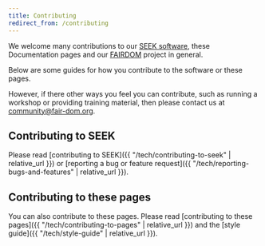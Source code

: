 ```yaml
---
title: Contributing
redirect_from: /contributing
---
```


We welcome many contributions to our [SEEK software](https://seek4science.org), these Documentation pages and our [FAIRDOM](https://fair-dom.org) project in general.

Below are some guides for how you contribute to the software or these pages.

However, if there other ways you feel you can contribute, such as running a workshop or providing training material, then please contact us at <community@fair-dom.org>.

## Contributing to SEEK

Please read [contributing to SEEK]({{ "/tech/contributing-to-seek" | relative_url }}) or [reporting a bug or feature request]({{ "/tech/reporting-bugs-and-features" | relative_url }}).


## Contributing to these pages

You can also contribute to these pages.
Please read [contributing to these pages]({{ "/tech/contributing-to-pages" | relative_url }}) and the [style guide]({{ "/tech/style-guide" | relative_url }}).
